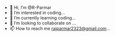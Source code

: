 - 👋 Hi, I’m @R-Parmar
- 👀 I’m interested in coding...
- 🌱 I’m currently learning coding...
- 💞️ I’m looking to collaborate on ...
- 📫 How to reach me rajparmar2323@gmail.com...

<!---
R-Parmar/R-Parmar is a ✨ special ✨ repository because its `README.md` (this file) appears on your GitHub profile.
You can click the Preview link to take a look at your changes.
--->
